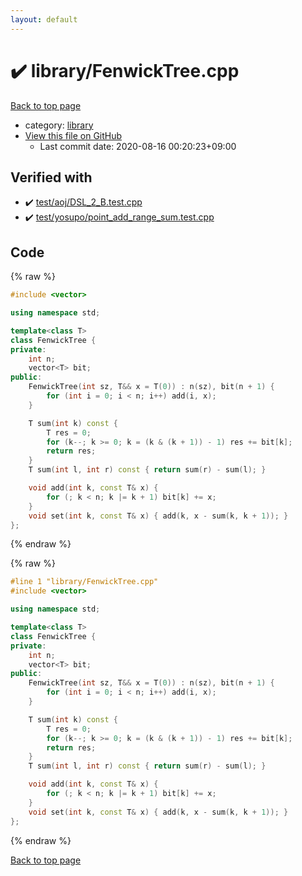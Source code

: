 ```yaml
---
layout: default
---
```


<!-- mathjax config similar to math.stackexchange -->
<script type="text/javascript" async
  src="https://cdnjs.cloudflare.com/ajax/libs/mathjax/2.7.5/MathJax.js?config=TeX-MML-AM_CHTML">
</script>
<script type="text/x-mathjax-config">
  MathJax.Hub.Config({
    TeX: { equationNumbers: { autoNumber: "AMS" }},
    tex2jax: {
      inlineMath: [ ['$','$'] ],
      processEscapes: true
    },
    "HTML-CSS": { matchFontHeight: false },
    displayAlign: "left",
    displayIndent: "2em"
  });
</script>

<script type="text/javascript" src="https://cdnjs.cloudflare.com/ajax/libs/jquery/3.4.1/jquery.min.js"></script>
<script src="https://cdn.jsdelivr.net/npm/jquery-balloon-js@1.1.2/jquery.balloon.min.js" integrity="sha256-ZEYs9VrgAeNuPvs15E39OsyOJaIkXEEt10fzxJ20+2I=" crossorigin="anonymous"></script>
<script type="text/javascript" src="../../assets/js/copy-button.js"></script>
<link rel="stylesheet" href="../../assets/css/copy-button.css" />


# :heavy_check_mark: library/FenwickTree.cpp

<a href="../../index.html">Back to top page</a>

* category: <a href="../../index.html#d521f765a49c72507257a2620612ee96">library</a>
* <a href="{{ site.github.repository_url }}/blob/master/library/FenwickTree.cpp">View this file on GitHub</a>
    - Last commit date: 2020-08-16 00:20:23+09:00




## Verified with

* :heavy_check_mark: <a href="../../verify/test/aoj/DSL_2_B.test.cpp.html">test/aoj/DSL_2_B.test.cpp</a>
* :heavy_check_mark: <a href="../../verify/test/yosupo/point_add_range_sum.test.cpp.html">test/yosupo/point_add_range_sum.test.cpp</a>


## Code

<a id="unbundled"></a>
{% raw %}
```cpp
#include <vector>

using namespace std;

template<class T>
class FenwickTree {
private:
	int n;
	vector<T> bit;
public:
	FenwickTree(int sz, T&& x = T(0)) : n(sz), bit(n + 1) {
		for (int i = 0; i < n; i++) add(i, x);
	}

	T sum(int k) const {
		T res = 0;
		for (k--; k >= 0; k = (k & (k + 1)) - 1) res += bit[k];
		return res;
	}
	T sum(int l, int r) const { return sum(r) - sum(l); }

	void add(int k, const T& x) {
		for (; k < n; k |= k + 1) bit[k] += x;
	}
	void set(int k, const T& x) { add(k, x - sum(k, k + 1)); }
};

```
{% endraw %}

<a id="bundled"></a>
{% raw %}
```cpp
#line 1 "library/FenwickTree.cpp"
#include <vector>

using namespace std;

template<class T>
class FenwickTree {
private:
	int n;
	vector<T> bit;
public:
	FenwickTree(int sz, T&& x = T(0)) : n(sz), bit(n + 1) {
		for (int i = 0; i < n; i++) add(i, x);
	}

	T sum(int k) const {
		T res = 0;
		for (k--; k >= 0; k = (k & (k + 1)) - 1) res += bit[k];
		return res;
	}
	T sum(int l, int r) const { return sum(r) - sum(l); }

	void add(int k, const T& x) {
		for (; k < n; k |= k + 1) bit[k] += x;
	}
	void set(int k, const T& x) { add(k, x - sum(k, k + 1)); }
};

```
{% endraw %}

<a href="../../index.html">Back to top page</a>

